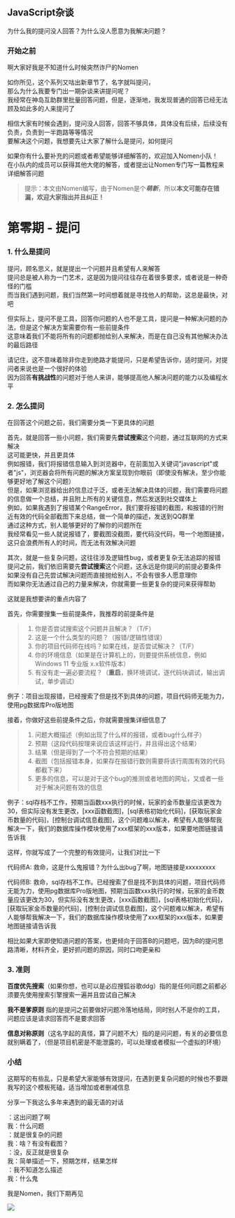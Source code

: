 ## JavaScript杂谈

为什么我的提问没人回答？为什么没人愿意为我解决问题？

### 开始之前

啊大家好我是不知道什么时候突然诈尸的Nomen

如你所见，这个系列又咕出新章节了，名字就叫提问，  
那么为什么我要专门出一期杂谈来讲提问呢？  
我经常在神岛互助群里批量回答问题，但是，逐渐地，我发现普通的回答已经无法顾及如此多的人来提问了

相信大家有时候会遇到，提问没人回答，回答不够具体，具体没有后续，后续没有负责，负责到一半跑路等等情况  
要解决这个问题，我想要先让大家了解什么是提问，如何提问

如果你有什么要补充的问题或者希望能够详细解答的，欢迎加入Nomen小队！  
在小队内的成员可以获得其他大佬的解答，或者提出让Nomen专门写一篇教程来详细解答问题  

> 提示：本文由Nomen编写，由于Nomen是个***萌新***，所以**本文可能存在错漏，欢迎大家指出并且纠正！**

# 第零期 - 提问

### 1. 什么是提问

提问，顾名思义，就是提出一个问题并且希望有人来解答  
提问总是被人称为一门艺术，这是因为提问往往存在着很多要求，或者说是一种奇怪的门槛  
而当我们遇到问题，我们当然第一时间想着就是寻找他人的帮助，这总是最快，对吧  

但实际上，提问不是工具，回答你问题的人也不是工具，提问是一种解决问题的办法，但是这个解决方案需要你有一些前提条件  
这意味着我们不能将所有的问题都抛给别人来解决，而是在自己没有其他解决办法的最后路径

请记住，这不意味着除非你走到绝路才能提问，只是希望告诉你，适时提问，对提问者来说也是一个很好的体验  
因为回答**有挑战性**的问题对于他人来讲，能够提高他人解决问题的能力以及编程水平

### 2. 怎么提问

在回答这个问题之前，我们需要分类一下更具体的问题

首先，就是回答一些小问题，我们需要先**尝试搜索**这个问题，通过互联网的方式来解决  
这可能更快，并且更具体  
例如报错，我们将报错信息输入到浏览器中，在前面加入关键词"javascript"或者"js"，浏览器会将所有问题的解决方案呈现到你眼前（即使没有解决，至少你能够更好地了解这个问题）  
但是，如果浏览器给出的信息过于泛，或者无法解决具体的问题，我们需要将问题的信息做一个总结，并且附上所有的关键信息，然后发送到社交媒体上  
例如，如果我遇到了报错某个RangeError，我们要将报错的截图，和报错的行附近有效的代码全部截图下来总结，做一个简单的描述，发送到QQ群里  
通过这种方式，别人能够更好的了解你的问题所在  
我经常看见一些人就说报错了，要截图没截图，要代码没代码，甩一个地图链接，这只会浪费所有人的时间，而无法有效解决问题

其次，就是一些复杂问题，这往往涉及逻辑性bug，或者更复杂无法追踪的报错  
提问之前，我们依旧需要先**尝试搜索**这个问题，这永远是你提问的前提必要条件  
如果没有自己先尝试解决问题而直接抛给别人，不会有很多人愿意理你  
而如果你无法通过自己的力量来解决，你就需要一些更复杂的提问来获得帮助  

这就是我想要讲的重点内容了

首先，你需要搜集一些前提条件，我推荐的前提条件是  
> 1. 你是否尝试搜索这个问题并且解决？（T/F）  
> 2. 这是一个什么类型的问题？（报错/逻辑性错误）  
> 3. 你的项目代码师在线吗？如果在线，是否尝试解决？（T/F）  
> 4. 你的环境信息（如果是在计算机上的，则要提供系统信息，例如Windows 11 专业版 x.x软件版本）  
> 5. 有没有走一遍必要流程？（**重启**，换环境调试，逐代码块调试，输出调试，单步调试）  

例子：项目出现报错，已经搜索了但是找不到具体的问题，项目代码师无能为力，使用pg数据库Pro版地图

接着，你做好这些前提条件之后，你就需要搜集详细信息了  
> 1. 问题大概描述（例如出现了什么样的报错，或者bug什么样子）  
> 2. 预期（这段代码按理来说应该这样运行，并且得出这个结果）  
> 3. 结果（但是得到了一个不符合预期的结果）  
> 4. 截图（包括报错本身，如果存在报错行数则需要将该行周围有效的代码都截下来）  
> 5. 更多的信息，可以是对于这个bug的推测或者地图的网址，又或者一些对于解决问题有效的信息

例子：sql存档不工作，预期当函数xxx执行的时候，玩家的金币数量应该更改为30，但实际没有发生更改，[xxx函数截图]，[sql表格初始化代码]，[获取玩家金币数量的代码]，[控制台调试信息截图]，这个问题难以解决，希望有人能够帮我解决一下，我们的数据库操作模块使用了xxx框架的xxx版本，如果要地图链接请告诉我

这样，你就写成了一个完整的有效提问，让我们对比一下

代码师A: 救命，这是什么鬼报错？为什么出bug了啊，地图链接是xxxxxxxxx

代码师B: 救命，sql存档不工作。已经搜索了但是找不到具体的问题，项目代码师无能为力，使用pg数据库Pro版地图，预期当函数xxx执行的时候，玩家的金币数量应该更改为30，但实际没有发生更改，[xxx函数截图]，[sql表格初始化代码]，[获取玩家金币数量的代码]，[控制台调试信息截图]，这个问题难以解决，希望有人能够帮我解决一下，我们的数据库操作模块使用了xxx框架的xxx版本，如果要地图链接请告诉我

相比如果大家即使知道问题的答案，也更倾向于回答B的问题吧，因为B的提问思路清晰，材料齐全，更好抓问题的原因，同时口吻更亲和  

### 3. 准则

**百度优先搜索**（如果你想，也可以是必应搜狐谷歌ddg）指的是任何问题之前都必须要先使用搜索引擎搜索一遍并且尝试自己解决

**我不是爹原则** 指的是提问之前要做好问题冷落地结局，同时别人不是你的工具，问题应该是请求回答而不是要求回答

**信息对称原则**（这名字起的真怪，算了问题不大）指的是问问题，有关的必要信息就别瞒着了，（但是项目机密是不能泄露的，可以处理或者模拟一个虚拟的环境）




### 小结

这期写的有些乱，只是希望大家能够有效提问，在遇到更复杂问题的时候也不要跟我写的这个模板死磕，适当增加或者删减信息

分享一下我这么多年来遇到的最无语的对话

：这出问题了啊  
我：什么问题  
：就是很复杂的问题  
我：啥？有没有截图？  
：没，反正就是很复杂  
我：简单描述一下，预期怎样，结果怎样  
：我不知道怎么描述  
我：什么鬼

我是Nomen，我们下期再见

![](https://raw.githubusercontent.com/helloyork/york-javascript-tutorials/master/JavaScript%E6%9D%82%E8%B0%88/0.%20%E6%8F%90%E9%97%AE/0.jpg)
